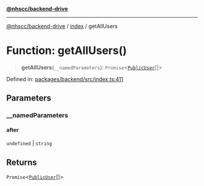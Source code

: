[**@nhscc/backend-drive**](../../README.md)

***

[@nhscc/backend-drive](../../README.md) / [index](../README.md) / getAllUsers

# Function: getAllUsers()

> **getAllUsers**(`__namedParameters`): `Promise`\<[`PublicUser`](../../db/type-aliases/PublicUser.md)[]\>

Defined in: [packages/backend/src/index.ts:411](https://github.com/nhscc/drive.api.hscc.bdpa.org/blob/cc6ab5a21520f62a19ce4eb5924de51caa830ea7/packages/backend/src/index.ts#L411)

## Parameters

### \_\_namedParameters

#### after

`undefined` \| `string`

## Returns

`Promise`\<[`PublicUser`](../../db/type-aliases/PublicUser.md)[]\>
